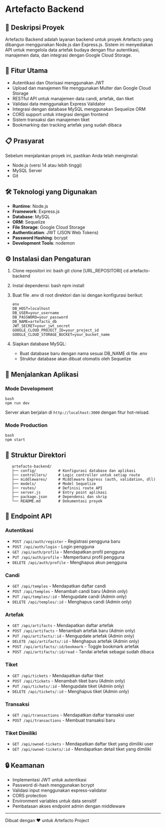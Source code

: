 # Artefacto Backend

## 📝 Deskripsi Proyek
Artefacto Backend adalah layanan backend untuk proyek Artefacto yang dibangun menggunakan Node.js dan Express.js. Sistem ini menyediakan API untuk mengelola data artefak budaya dengan fitur autentikasi, manajemen data, dan integrasi dengan Google Cloud Storage.

## 🚀 Fitur Utama
- Autentikasi dan Otorisasi menggunakan JWT
- Upload dan manajemen file menggunakan Multer dan Google Cloud Storage
- RESTful API untuk manajemen data candi, artefak, dan tiket
- Validasi data menggunakan Express Validator
- Integrasi dengan database MySQL menggunakan Sequelize ORM
- CORS support untuk integrasi dengan frontend
- Sistem transaksi dan manajemen tiket
- Bookmarking dan tracking artefak yang sudah dibaca

## 📋 Prasyarat
Sebelum menjalankan proyek ini, pastikan Anda telah menginstal:
- Node.js (versi 14 atau lebih tinggi)
- MySQL Server
- Git

## 🛠️ Teknologi yang Digunakan
- **Runtime**: Node.js
- **Framework**: Express.js
- **Database**: MySQL
- **ORM**: Sequelize
- **File Storage**: Google Cloud Storage
- **Authentication**: JWT (JSON Web Tokens)
- **Password Hashing**: bcrypt
- **Development Tools**: nodemon

## ⚙️ Instalasi dan Pengaturan

1. Clone repositori ini:
   bash
   git clone [URL_REPOSITORI]
   cd artefacto-backend
   

2. Instal dependensi:
   bash
   npm install
   

3. Buat file .env di root direktori dan isi dengan konfigurasi berikut:
   ```
   env
   DB_HOST=localhost
   DB_USER=your_username
   DB_PASSWORD=your_password
   DB_NAME=artefacto_db
   JWT_SECRET=your_jwt_secret
   GOOGLE_CLOUD_PROJECT_ID=your_project_id
   GOOGLE_CLOUD_STORAGE_BUCKET=your_bucket_name
   ```


5. Siapkan database MySQL:
   - Buat database baru dengan nama sesuai DB_NAME di file .env
   - Struktur database akan dibuat otomatis oleh Sequelize

## 🚀 Menjalankan Aplikasi

### Mode Development
    bash
    npm run dev

Server akan berjalan di `http://localhost:3000` dengan fitur hot-reload.

### Mode Production
    bash
    npm start


## 📁 Struktur Direktori
```
   artefacto-backend/
   ├── config/          # Konfigurasi database dan aplikasi
   ├── controllers/     # Logic controller untuk setiap route
   ├── middlewares/     # Middleware Express (auth, validation, dll)
   ├── models/          # Model Sequelize
   ├── routes/          # Definisi route API
   ├── server.js        # Entry point aplikasi
   ├── package.json     # Dependensi dan skrip
   └── README.md        # Dokumentasi proyek
```

## 🔑 Endpoint API

### Autentikasi
- `POST /api/auth/register` - Registrasi pengguna baru
- `POST /api/auth/login` - Login pengguna
- `GET /api/auth/profile` - Mendapatkan profil pengguna
- `PUT /api/auth/profile` - Memperbarui profil pengguna
- `DELETE /api/auth/profile` - Menghapus akun pengguna

### Candi
- `GET /api/temples` - Mendapatkan daftar candi
- `POST /api/temples` - Menambah candi baru (Admin only)
- `PUT /api/temples/:id` - Mengupdate candi (Admin only)
- `DELETE /api/temples/:id` - Menghapus candi (Admin only)

### Artefak
- `GET /api/artifacts` - Mendapatkan daftar artefak
- `POST /api/artifacts` - Menambah artefak baru (Admin only)
- `PUT /api/artifacts/:id` - Mengupdate artefak (Admin only)
- `DELETE /api/artifacts/:id` - Menghapus artefak (Admin only)
- `POST /api/artifacts/:id/bookmark` - Toggle bookmark artefak
- `POST /api/artifacts/:id/read` - Tandai artefak sebagai sudah dibaca

### Tiket
- `GET /api/tickets` - Mendapatkan daftar tiket
- `POST /api/tickets` - Menambah tiket baru (Admin only)
- `PUT /api/tickets/:id` - Mengupdate tiket (Admin only)
- `DELETE /api/tickets/:id` - Menghapus tiket (Admin only)

### Transaksi
- `GET /api/transactions` - Mendapatkan daftar transaksi user
- `POST /api/transactions` - Membuat transaksi baru

### Tiket Dimiliki
- `GET /api/owned-tickets` - Mendapatkan daftar tiket yang dimiliki user
- `GET /api/owned-tickets/:id` - Mendapatkan detail tiket yang dimiliki

## 🔒 Keamanan
- Implementasi JWT untuk autentikasi
- Password di-hash menggunakan bcrypt
- Validasi input menggunakan express-validator
- CORS protection
- Environment variables untuk data sensitif
- Pembatasan akses endpoint admin dengan middleware


---
Dibuat dengan ❤️ untuk Artefacto Project
